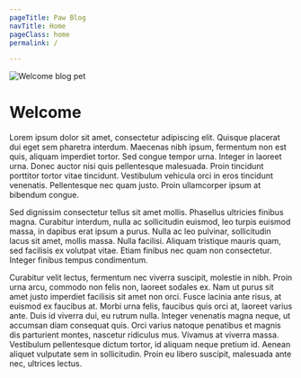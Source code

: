 ```yaml
---
pageTitle: Paw Blog
navTitle: Home
pageClass: home
permalink: /

---
```



![Welcome blog pet](img/pets.jpg#petwelcome)

# Welcome

Lorem ipsum dolor sit amet, consectetur adipiscing elit. Quisque placerat dui eget sem pharetra interdum. Maecenas nibh ipsum, fermentum non est quis, aliquam imperdiet tortor. Sed congue tempor urna. Integer in laoreet urna. Donec auctor nisi quis pellentesque malesuada. Proin tincidunt porttitor tortor vitae tincidunt. Vestibulum vehicula orci in eros tincidunt venenatis. Pellentesque nec quam justo. Proin ullamcorper ipsum at bibendum congue.

Sed dignissim consectetur tellus sit amet mollis. Phasellus ultricies finibus magna. Curabitur interdum, nulla ac sollicitudin euismod, leo turpis euismod massa, in dapibus erat ipsum a purus. Nulla ac leo pulvinar, sollicitudin lacus sit amet, mollis massa. Nulla facilisi. Aliquam tristique mauris quam, sed facilisis ex volutpat vitae. Etiam finibus nec quam non consectetur. Integer finibus tempus condimentum.

Curabitur velit lectus, fermentum nec viverra suscipit, molestie in nibh. Proin urna arcu, commodo non felis non, laoreet sodales ex. Nam ut purus sit amet justo imperdiet facilisis sit amet non orci. Fusce lacinia ante risus, at euismod ex faucibus at. Morbi urna felis, faucibus quis orci at, laoreet varius ante. Duis id viverra dui, eu rutrum nulla. Integer venenatis magna neque, ut accumsan diam consequat quis. Orci varius natoque penatibus et magnis dis parturient montes, nascetur ridiculus mus. Vivamus at viverra massa. Vestibulum pellentesque dictum tortor, id aliquam neque pretium id. Aenean aliquet vulputate sem in sollicitudin. Proin eu libero suscipit, malesuada ante nec, ultrices lectus.